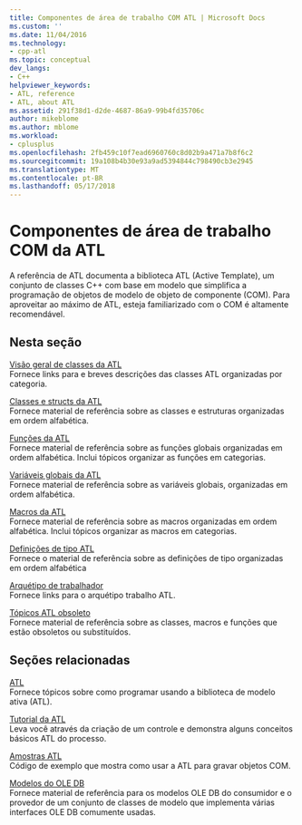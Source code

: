 ```yaml
---
title: Componentes de área de trabalho COM ATL | Microsoft Docs
ms.custom: ''
ms.date: 11/04/2016
ms.technology:
- cpp-atl
ms.topic: conceptual
dev_langs:
- C++
helpviewer_keywords:
- ATL, reference
- ATL, about ATL
ms.assetid: 291f38d1-d2de-4687-86a9-99b4fd35706c
author: mikeblome
ms.author: mblome
ms.workload:
- cplusplus
ms.openlocfilehash: 2fb459c10f7ead6960760c8d02b9a471a7b8f6c2
ms.sourcegitcommit: 19a108b4b30e93a9ad5394844c798490cb3e2945
ms.translationtype: MT
ms.contentlocale: pt-BR
ms.lasthandoff: 05/17/2018
---
```

# <a name="atl-com-desktop-components"></a>Componentes de área de trabalho COM da ATL
A referência de ATL documenta a biblioteca ATL (Active Template), um conjunto de classes C++ com base em modelo que simplifica a programação de objetos de modelo de objeto de componente (COM). Para aproveitar ao máximo de ATL, esteja familiarizado com o COM é altamente recomendável.  
  
## <a name="in-this-section"></a>Nesta seção  
 [Visão geral de classes da ATL](../atl/atl-class-overview.md)  
 Fornece links para e breves descrições das classes ATL organizadas por categoria.  
  
 [Classes e structs da ATL](../atl/reference/atl-classes.md)  
 Fornece material de referência sobre as classes e estruturas organizadas em ordem alfabética.  
  
 [Funções da ATL](../atl/reference/atl-functions.md)  
 Fornece material de referência sobre as funções globais organizadas em ordem alfabética. Inclui tópicos organizar as funções em categorias.  
  
 [Variáveis globais da ATL](../atl/reference/atl-global-variables.md)  
 Fornece material de referência sobre as variáveis globais, organizadas em ordem alfabética.  
  
 [Macros da ATL](../atl/reference/atl-macros.md)  
 Fornece material de referência sobre as macros organizadas em ordem alfabética. Inclui tópicos organizar as macros em categorias.  
  
 [Definições de tipo ATL](../atl/reference/atl-typedefs.md)  
 Fornece o material de referência sobre as definições de tipo organizadas em ordem alfabética  
  
 [Arquétipo de trabalhador](../atl/reference/worker-archetype.md)  
 Fornece links para o arquétipo trabalho ATL.  
  
 [Tópicos ATL obsoleto](http://msdn.microsoft.com/en-us/7af0223d-148e-4a4c-bf9c-3e916a3b67ec)  
 Fornece material de referência sobre as classes, macros e funções que estão obsoletos ou substituídos.  
  
## <a name="related-sections"></a>Seções relacionadas  
 [ATL](../atl/active-template-library-atl-concepts.md)  
 Fornece tópicos sobre como programar usando a biblioteca de modelo ativa (ATL).  
  
 [Tutorial da ATL](../atl/active-template-library-atl-tutorial.md)  
 Leva você através da criação de um controle e demonstra alguns conceitos básicos ATL do processo.  
  
 [Amostras ATL](../visual-cpp-samples.md)  
 Código de exemplo que mostra como usar a ATL para gravar objetos COM.  
  
 [Modelos do OLE DB](../data/oledb/ole-db-templates.md)  
 Fornece material de referência para os modelos OLE DB do consumidor e o provedor de um conjunto de classes de modelo que implementa várias interfaces OLE DB comumente usadas.  
